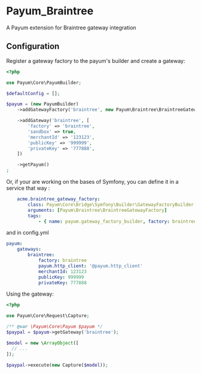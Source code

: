 # Payum_Braintree

A Payum extension for Braintree gateway integration

## Configuration

Register a gateway factory to the payum's builder and create a gateway:

```php
<?php

use Payum\Core\PayumBuilder;

$defaultConfig = [];

$payum = (new PayumBuilder)
    ->addGatewayFactory('braintree', new Payum\Braintree\BraintreeGatewayFactory($defaultConfig))

    ->addGateway('braintree', [
        'factory' => 'braintree',
        'sandbox' => true,
        'merchantId' => '123123',
        'publicKey' => '999999',
        'privateKey' => '777888',
    ])

    ->getPayum()
;
```

Or, if your are working on the bases of Symfony, you can define it in a service that way :
```yml
    acme.braintree_gateway_factory:
        class: Payum\Core\Bridge\Symfony\Builder\GatewayFactoryBuilder
        arguments: [Payum\Braintree\BraintreeGatewayFactory]
        tags:
            - { name: payum.gateway_factory_builder, factory: braintree }
```
and in config.yml

```yml
payum:
    gateways:
        braintree:
            factory: braintree
            payum.http_client: '@payum.http_client'
            merchantId: 123123
            publicKey: 999999
            privateKey: 777888
```



Using the gateway:

```php
<?php

use Payum\Core\Request\Capture;

/** @var \Payum\Core\Payum $payum */
$paypal = $payum->getGateway('braintree');

$model = new \ArrayObject([
  // ...
]);

$paypal->execute(new Capture($model));
